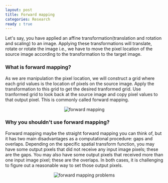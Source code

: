 ```yaml
---
layout: post
title: Forward mapping
categories: Research
ready : true
---
```



Let's say, you have applied an affine transformation(translation and rotation and scaling) 
to an image. Applying these transformations will translate, rotate or rotate the image 
i.e., we have to move the pixel location of the source image according to the 
transformation to the target image. 

### What is forward mapping?

As we are manipulation the pixel location, we will construct a grid where each grid values 
is the location of pixels on the source image. Apply the transformation to this grid to 
get the desired tranformed grid. Use tranformed grid to look back at the source image 
and copy pixel values to that output pixel. This is commonly called forward mapping.

<p align="center">
  <img src="https://blogs.mathworks.com/images/steve/53/forward_mapping_a.png" alt="forward mapping">
</p>

### Why you shouldn't use forward mapping?

Forward mapping maybe the straight forward mapping you can think of, but it has two main 
disadvantages as a computational procedure: gaps and overlaps. Depending on the specific 
spatial transform function, you may have some output pixels that did not receive any 
input image pixels; these are the gaps. You may also have some output pixels that 
received more than one input image pixel; these are the overlaps. In both cases, 
it is challenging to figure out a reasonable way to set those output pixels. 

<p align="center">
  <img src="https://blogs.mathworks.com/images/steve/53/forward_mapping_b.png" alt="forward mapping problems">
</p>